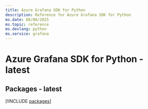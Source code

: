 ```yaml
---
title: Azure Grafana SDK for Python
description: Reference for Azure Grafana SDK for Python
ms.date: 08/08/2025
ms.topic: reference
ms.devlang: python
ms.service: grafana
---
```

# Azure Grafana SDK for Python - latest
## Packages - latest
[!INCLUDE [packages](grafana-index.md)]